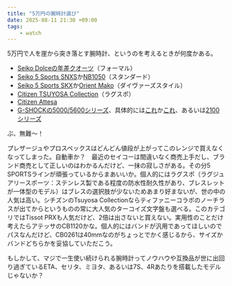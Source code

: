 ```yaml
---
title: "5万円の腕時計選び"
date: 2025-08-11 21:30 +09:00
tags: 
    - watch
---
```


5万円で人を崖から突き落とす腕時計、というのを考えるときが何度かある。

- [Seiko Dolceの年差クオーツ](https://www.seikowatches.com/jp-ja/products/dolceandexceline/sacm171)（フォーマル）
- [Seiko 5 Sports SNXS](https://www.seikowatches.com/jp-ja/products/5sports/sbsa253)か[NB1050](https://citizen.jp/shop/collection/g/gNB1050-59A/)（スタンダード）
- [Seiko 5 Sports SKX](https://www.seikowatches.com/jp-ja/products/5sports/sbsa225)か[Orient Mako](https://www.orient-watch.jp/product/category/item/?item_id=1705&category_id=265)（ダイヴァーズスタイル）
- [Citizen TSUYOSA Collection](https://citizen.jp/shop/collection/g/gNJ0200-50L/)（ラグスポ）
- [Citizen Attesa](https://citizen.jp/shop/attesa/g/gCB1120-50E/)
- [G-SHOCKの5000/5600シリーズ](https://gshock.casio.com/jp/products/collection/origin/5000_5600/)、具体的には[これ](https://www.casio.com/jp/watches/gshock/product.GW-M5610U-1/)か[これ](https://www.casio.com/jp/watches/gshock/product.GW-5000U-1/)、あるいは[2100シリーズ](https://gshock.casio.com/jp/products/analog-digital/ga-2100/)

ぶ、無難〜！

プレザージュやプロスペックスはどんどん値段が上がってこのレンジで買えなくなってしまった。自動車か？　最近のセイコーは間違いなく商売上手だし、ブランド商売として正しいのはわかるんだけど、一抹の寂しさがある。その分5 SPORTSラインが頑張っているからまあいいか。個人的にはラグスポ（ラグジュアリースポーツ：ステンレス製である程度の防水性耐久性があり、ブレスレットが一体型のモデル）はブレスの選択肢が少ないためあまり好まないが、世の中の人気は高い。シチズンのTsuyosa Collectionならティファニーコラボのノーチラスが出てからというものの常に大人気のターコイズ文字盤も選べる。このカテゴリではTissot PRXも人気だけど、2倍は出さないと買えない。実用性のことだけ考えたらアテッサのCB1120かな。個人的にはバンドが汎用であってほしいのでパスなんだけど、CB0261は40mmなのがちょっとでかく感じるから、サイズかバンドどちらかを妥協していただこう。

もしかして、マジで一生使い続けられる腕時計ってノウハウや互換品が世に出回り過ぎているETA、セリタ、ミヨタ、あるいは7S、4Rあたりを搭載したモデルじゃないか？

